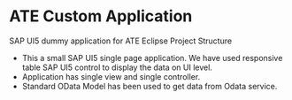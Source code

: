 # ATE Custom Application 
SAP UI5 dummy application for ATE
Eclipse Project Structure

* This a small SAP UI5 single page application. We have used responsive table SAP UI5 control to display the data on UI level.
* Application has single view and single controller.
* Standard OData Model has been used to get data from Odata service.

